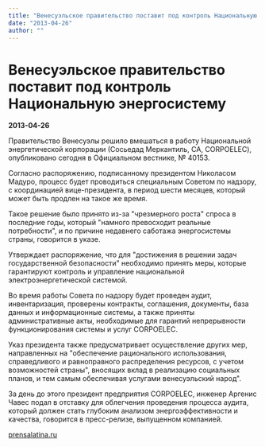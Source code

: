 ```yaml
---
title: "Венесуэльское правительство поставит под контроль Национальную энергосистему"
date: "2013-04-26"
author: ""
---
```


# Венесуэльское правительство поставит под контроль Национальную энергосистему

**2013-04-26** 

Правительство Венесуэлы решило вмешаться в работу Национальной энергетической корпорации (Сосьедад Меркантиль, СА, CORPOELEC), опубликовано сегодня в Официальном вестнике, № 40153.

Согласно распоряжению, подписанному президентом Николасом Мадуро, процесс будет проводиться специальным Советом по надзору, с координацией вице-президента, в период шести месяцев, который может быть продлен на такое же время.

Такое решение было принято из-за "чрезмерного роста" спроса в последние годы, который "намного превосходит реальные потребности", и по причине недавнего саботажа энергосистемы страны, говорится в указе.

Утверждает распоряжение, что для "достижения в решении задач государственной безопасности" необходимо принять меры, которые гарантируют контроль и управление национальной электроэнергетической системой.

Во время работы Совета по надзору будет проведен аудит, инвентаризация, проверены контракты, соглашения, документы, база данных и информационные системы, а также приняты административные акты, необходимые для гарантий непрерывности функционирования системы и услуг CORPOELEC.

Указ президента также предусматривает осуществление других мер, направленных на "обеспечение рационального использования, справедливого и равноправного распределения ресурсов, с учетом возможностей страны", вносящих вклад в реализацию социальных планов, и тем самым обеспечивая услугами венесуэльский народ".

За день до этого президент предприятия CORPOELEC, инженер Аргенис Чавес подал в отставку для облегчения проведения процесса аудита, который должен стать глубоким анализом энергоэффективности и качества, говорится в пресс-релизе, выпущенном компанией.

[prensalatina.ru](http://www.prensalatina.ru/index.php/12-portada-principal1/28841-2013-04-25-18-51-51?opcion=pl-ver-noticia)